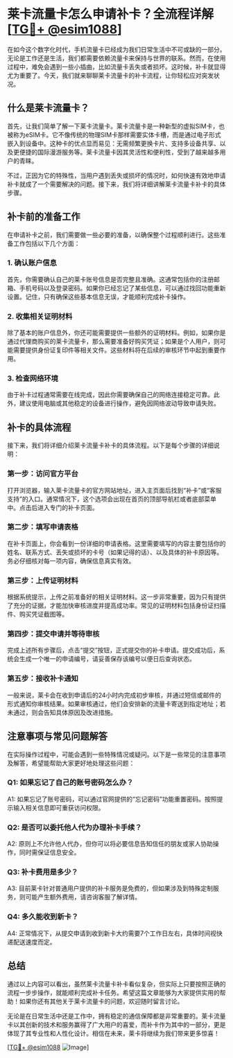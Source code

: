 # 莱卡流量卡怎么申请补卡？全流程详解[[TG💪+ @esim1088](https://t.me/s/esim1088)]

在如今这个数字化时代，手机流量卡已经成为我们日常生活中不可或缺的一部分。无论是工作还是生活，我们都需要依赖流量卡来保持与世界的联系。然而，在使用过程中，难免会遇到一些小插曲，比如流量卡丢失或者损坏。这时候，补卡就显得尤为重要了。今天，我们就来聊聊莱卡流量卡的补卡流程，让你轻松应对突发状况。

## 什么是莱卡流量卡？

首先，让我们简单了解一下莱卡流量卡。莱卡流量卡是一种新型的虚拟SIM卡，也被称为eSIM卡。它不像传统的物理SIM卡那样需要实体卡槽，而是通过电子形式嵌入到设备中。这种卡的优点显而易见：无需频繁更换卡片、支持多设备共享、以及更便捷的国际漫游服务等。莱卡流量卡因其灵活性和便利性，受到了越来越多用户的青睐。

不过，正因为它的特殊性，当用户遇到丢失或损坏的情况时，如何快速有效地申请补卡就成了一个需要解决的问题。接下来，我们将详细讲解莱卡流量卡补卡的具体步骤。

## 补卡前的准备工作

在申请补卡之前，我们需要做一些必要的准备，以确保整个过程顺利进行。这些准备工作包括以下几个方面：

### 1. 确认账户信息
首先，你需要确认自己的莱卡账号信息是否完整且准确。这通常包括你的注册邮箱、手机号码以及登录密码。如果你已经忘记了某些信息，可以通过找回功能重新设置。记住，只有确保这些基本信息无误，才能顺利完成补卡操作。

### 2. 收集相关证明材料
除了基本的账户信息外，你还可能需要提供一些额外的证明材料。例如，如果你是通过代理商购买的莱卡流量卡，那么需要准备好购买凭证；如果是个人用户，则可能需要提供身份证复印件等相关文件。这些材料将在后续的审核环节中起到重要作用。

### 3. 检查网络环境
由于补卡过程通常需要在线完成，因此你需要确保自己的网络连接稳定可靠。此外，建议使用电脑或其他稳定的设备进行操作，避免因网络波动导致申请失败。

## 补卡的具体流程

接下来，我们将详细介绍莱卡流量卡补卡的具体流程。以下是每个步骤的详细说明：

### 第一步：访问官方平台
打开浏览器，输入莱卡流量卡的官方网站地址，进入主页面后找到“补卡”或“客服支持”的入口。通常情况下，这个选项会出现在首页的顶部导航栏或者底部菜单中。点击后进入专门的补卡页面。

### 第二步：填写申请表格
在补卡页面上，你会看到一份详细的申请表格。这里需要填写的内容主要包括你的姓名、联系方式、丢失或损坏的卡号（如果记得的话）、以及具体的补卡原因等。务必仔细核对每一项内容，确保信息真实有效。

### 第三步：上传证明材料
根据系统提示，上传之前准备好的相关证明材料。这一步非常重要，因为只有提供了充分的证据，才能加快审核进度并提高成功率。常见的证明材料包括身份证扫描件、购买凭证截图等。

### 第四步：提交申请并等待审核
完成上述所有步骤后，点击“提交”按钮，正式提交你的补卡申请。提交成功后，系统会生成一个唯一的申请编号，请妥善保存该编号以便日后查询状态。

### 第五步：接收补卡通知
一般来说，莱卡会在收到申请后的24小时内完成初步审核，并通过短信或邮件的形式通知你审核结果。如果审核通过，他们会安排新的流量卡寄送到指定地址；若未通过，则会告知具体原因及改进措施。

## 注意事项与常见问题解答

在实际操作过程中，可能会遇到一些特殊情况或疑问。以下是一些常见的注意事项及解答，希望能帮助大家更好地处理这些问题：

### Q1: 如果忘记了自己的账号密码怎么办？
A1: 如果忘记了账号密码，可以通过官网提供的“忘记密码”功能重置密码。按照提示输入相关信息即可重获访问权限。

### Q2: 是否可以委托他人代为办理补卡手续？
A2: 原则上不允许他人代办，但你可以将必要信息告知信任的朋友或家人协助操作，同时需保证信息安全。

### Q3: 补卡费用是多少？
A3: 目前莱卡针对普通用户提供的补卡服务是免费的，但如果涉及到特殊定制服务，则可能产生额外费用，请咨询客服了解详情。

### Q4: 多久能收到新卡？
A4: 正常情况下，从提交申请到收到新卡大约需要7个工作日左右，具体时间视快递配送速度而定。

## 总结

通过以上内容可以看出，虽然莱卡流量卡补卡看似复杂，但实际上只要按照正确的流程一步步操作，就能顺利完成补卡任务。希望这篇文章能够为大家提供实用的帮助！如果你还有其他关于莱卡流量卡的问题，欢迎随时留言讨论。

无论是在日常生活中还是工作中，拥有稳定的通信保障都是非常重要的。莱卡流量卡以其创新的技术和服务赢得了广大用户的喜爱，而补卡作为其中的一部分，更是体现了其专业性和人性化设计。相信在未来，莱卡将继续为我们带来更多惊喜！

[[TG💪+ @esim1088](https://t.me/s/esim1088) ![Image](https://i.postimg.cc/4NQfJmqS/Snipaste-2025-05-13-00-14-12.png)]
